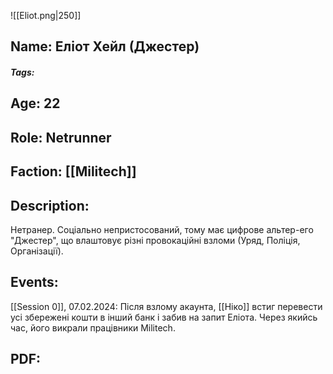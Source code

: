 ![[Eliot.png|250]]
## Name: Еліот Хейл (Джестер)
##### Tags: 

## Age: 22
## Role: Netrunner
## Faction: [[Militech]]
## Description: 
Нетранер. Соціально непристосований, тому має цифрове альтер-его "Джестер", що влаштовує різні провокаційні взломи (Уряд, Поліція, Організації).
## Events:
[[Session 0]], 07.02.2024: Після взлому акаунта, [[Ніко]] встиг перевести усі збережені кошти в інший банк і забив на запит Еліота. Через якийсь час, його викрали працівники Militech.

## PDF:

